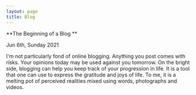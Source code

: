 ```yaml
---
layout: page
title: Blog
---
```



**The Beginning of a Blog **

Jun 6th, Sunday 2021

I'm not particularly fond of online blogging. Anything you post comes with risks. Your opinions today may be used against you tomorrow. On the bright side, blogging can help you keep track of your progression in life. It is a tool that one can use to express the gratitude and joys of life. To me, it is a melting pot of perceived realities mixed using words, photographs and videos.
